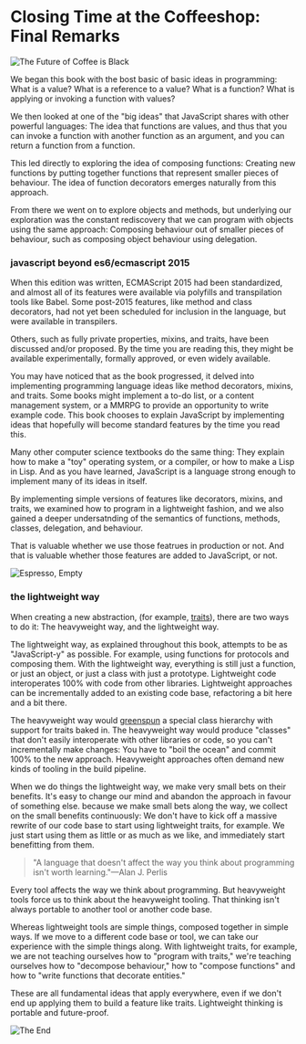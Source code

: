 # Closing Time at the Coffeeshop: Final Remarks

![The Future of Coffee is Black](images/future-of-coffee.jpg)

We began this book with the bost basic of basic ideas in programming: What is a value? What is a reference to a value? What is a function? What is applying or invoking a function with values?

We then looked at one of the "big ideas" that JavaScript shares with other powerful languages: The idea that functions are values, and thus that you can invoke a function with another function as an argument, and you can return a function from a function.

This led directly to exploring the idea of composing functions: Creating new functions by putting together functions that represent smaller pieces of behaviour. The idea of function decorators emerges naturally from this approach.

From there we went on to explore objects and methods, but underlying our exploration was the constant rediscovery that we can program with objects using the same approach: Composing behaviour out of smaller pieces of behaviour, such as composing object behaviour using delegation.

### javascript beyond es6/ecmascript 2015

When this edition was written, ECMAScript 2015 had been standardized, and almost all of its features were available via polyfills and transpilation tools like Babel. Some post-2015 features, like method and class decorators, had not yet been scheduled for inclusion in the language, but were available in transpilers.

Others, such as fully private properties, mixins, and traits, have been discussed and/or proposed. By the time you are reading this, they might be available experimentally, formally approved, or even widely available.

You may have noticed that as the book progressed, it delved into implementing programming language ideas like method decorators, mixins, and traits. Some books might implement a to-do list, or a content management system, or a MMRPG to provide an opportunity to write example code. This book chooses to explain JavaScript by implementing ideas that hopefully will become standard features by the time you read this.

Many other computer science textbooks do the same thing: They explain how to make a "toy" operating system, or a compiler, or how to make a Lisp in Lisp. And as you have learned, JavaScript is a language strong enough to implement many of its ideas in itself.

By implementing simple versions of features like decorators, mixins, and traits, we examined how to program in a lightweight fashion, and we also gained a deeper undersatnding of the semantics of functions, methods, classes, delegation, and behaviour.

That is valuable whether we use those featrues in production or not. And that is valuable whether those features are added to JavaScript, or not.

![Espresso, Empty](images/espresso-empty.jpg)

### the lightweight way

When creating a new abstraction, (for example, [traits](#traits)), there are two ways to do it: The heavyweight way, and the lightweight way.

The lightweight way, as explained throughout this book, attempts to be as "JavaScript-y" as possible. For example, using functions for protocols and composing them. With the lightweight way, everything is still just a function, or just an object, or just a class with just a prototype. Lightweight code interoperates 100% with code from other libraries. Lightweight approaches can be incrementally added to an existing code base, refactoring a bit here and a bit there.

The heavyweight way would [greenspun] a special class hierarchy with support for traits baked in. The heavyweight way would produce "classes" that don't easily interoperate with other libraries or code, so you can't incrementally make changes: You have to "boil the ocean" and commit 100% to the new approach. Heavyweight approaches often demand new kinds of tooling in the build pipeline.

[greenspun]: https://en.wikipedia.org/wiki/Greenspun%27s_tenth_rule

When we do things the lightweight way, we make very small bets on their benefits. It's easy to change our mind and abandon the approach in favour of something else. because we make small bets along the way, we collect on the small benefits continuously: We don't have to kick off a massive rewrite of our code base to start using lightweight traits, for example. We just start using them as little or as much as we like, and immediately start benefitting from them.

> "A language that doesn't affect the way you think about programming isn't worth learning."—Alan J. Perlis

Every tool affects the way we think about programming. But heavyweight tools force us to think about the heavyweight tooling. That thinking isn't always portable to another tool or another code base.

Whereas lightweight tools are simple things, composed together in simple ways. If we move to a different code base or tool, we can take our experience with the simple things along. With lightweight traits, for example, we are not teaching ourselves how to "program with traits," we're teaching ourselves how to "decompose behaviour," how to "compose functions" and how to "write functions that decorate entities."

These are all fundamental ideas that apply everywhere, even if we don't end up applying them to build a feature like traits. Lightweight thinking is portable and future-proof.

![The End](images/the-end.jpg)
